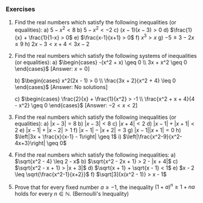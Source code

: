 ---
---

### Exercises

1. Find the real numbers which satisfy the following inequalities (or equalities):
   a) $5 - x^2 < 8$
   b) $5 - x^2 < -2$
   c) $(x - 1)(x - 3) > 0$
   d) $\frac{1}{x} + \frac{1}{1-x} > 0$
   e) $\frac{x-1}{x+1} > 0$
   f) $x^3 > x$
   g) $-5 \leq 3 - 2x \leq 9$
   h) $2x - 3 < x + 4 < 3x - 2$

2. Find the real numbers which satisfy the following systems of inequalities (or equalities):
   a) $\begin{cases} -(x^2 + x) \geq 0 \\ 3x + x^2 \geq 0 \end{cases}$ [Answer: $x = 0$]
   
   b) $\begin{cases} x^2(2x - 1) > 0 \\ \frac{3x + 2}{x^2 + 4} \leq 0 \end{cases}$ [Answer: No solutions]
   
   c) $\begin{cases} \frac{2}{x} + \frac{1}{x^2} > -1 \\ \frac{x^2 + x + 4}{4 - x^2} \geq 0 \end{cases}$ [Answer: $-2 < x < 2$]

3. Find the real numbers which satisfy the following inequalities (or equalities):
   a) $|x - 3| = 8$
   b) $|x - 3| < 8$
   c) $|x + 4| < 2$
   d) $|x - 1| + |x + 1| < 2$
   e) $|x - 1| + |x - 2| > 1$
   f) $|x - 1| - |x + 2| = 3$
   g) $|x - 1||x + 1| = 0$
   h) $\left|3x + \frac{x}{x-1} - 1\right| \geq 1$
   i) $\left|\frac{x^2-9}{x^2-4x+3}\right| \geq 0$

4. Find the real numbers which satisfy the following inequalities:
   a) $\sqrt{x^2 - 4} \leq 2 - x$
   b) $\sqrt{x^2 - 2x + 1} > 2 - |x + 4|$
   c) $\sqrt{x^2 - x + 1} > |x + 3|$
   d) $\sqrt{x + 1} + \sqrt{x - 1} < 1$
   e) $x - 2 \leq \sqrt{\frac{x^2-1}{x+2}}$
   f) $\sqrt[3]{x(x^2 - 1)} > x - 1$

5. Prove that for every fixed number $a \geq -1$, the inequality $(1+a)^n \geq 1+na$ holds for every $n \in \mathbb{N}$. (Bernoulli's Inequality)